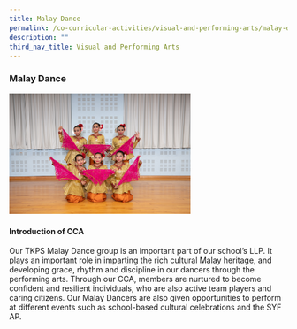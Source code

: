 ```yaml
---
title: Malay Dance
permalink: /co-curricular-activities/visual-and-performing-arts/malay-dance/
description: ""
third_nav_title: Visual and Performing Arts
---
```

### **Malay Dance**
<img src="/images/vpa3.jpg" style="width:65%">

#### **Introduction of CCA**
Our TKPS Malay Dance group is an important part of our school’s LLP. It plays an important role in imparting the rich cultural Malay heritage, and developing grace, rhythm and discipline in our dancers through the performing arts. Through our CCA, members are nurtured to become confident and resilient individuals, who are also active team players and caring citizens. Our Malay Dancers are also given opportunities to perform at different events such as school-based cultural celebrations and the SYF AP.